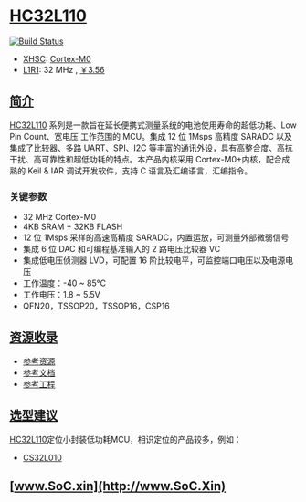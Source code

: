 ﻿# [HC32L110](https://doc.soc.xin/HC32L110)

[![Build Status](https://github.com/SoCXin/HC32L110/workflows/src/badge.svg)](https://github.com/SoCXin/HC32L110/actions/workflows/src.yml)

* [XHSC](http://www.xhsc.com.cn/): [Cortex-M0](https://github.com/SoCXin/Cortex)
* [L1R1](https://github.com/SoCXin/Level): 32 MHz , [￥3.56](https://item.szlcsc.com/3163073.html)

## [简介](https://github.com/SoCXin/HC32L110/wiki)

[HC32L110](http://www.xhsc.com.cn/Productlist/info.aspx?itemid=1851) 系列是一款旨在延长便携式测量系统的电池使用寿命的超低功耗、Low Pin Count、宽电压
工作范围的 MCU。集成 12 位 1Msps 高精度 SARADC 以及集成了比较器、多路 UART、SPI、I2C 等丰富的通讯外设，具有高整合度、高抗干扰、高可靠性和超低功耗的特点。本产品内核采用 Cortex-M0+内核，配合成熟的 Keil & IAR 调试开发软件，支持 C 语言及汇编语言，汇编指令。

### 关键参数

* 32 MHz Cortex-M0
* 4KB SRAM + 32KB FLASH
* 12 位 1Msps 采样的高速高精度 SARADC，内置运放，可测量外部微弱信号
* 集成 6 位 DAC 和可编程基准输入的 2 路电压比较器 VC
* 集成低电压侦测器 LVD，可配置 16 阶比较电平，可监控端口电压以及电源电压
* 工作温度：-40 ~ 85℃
* 工作电压：1.8 ~ 5.5V
* QFN20，TSSOP20，TSSOP16，CSP16

## [资源收录](https://github.com/SoCXin)

* [参考资源](src/)
* [参考文档](docs/)
* [参考工程](project/)

## [选型建议](https://github.com/SoCXin/HC32L110)

[HC32L110](https://item.szlcsc.com/3163073.html)定位小封装低功耗MCU，相识定位的产品较多，例如：

* [CS32L010](https://github.com/SoCXin/CS32L010)

## [www.SoC.xin](http://www.SoC.Xin)
